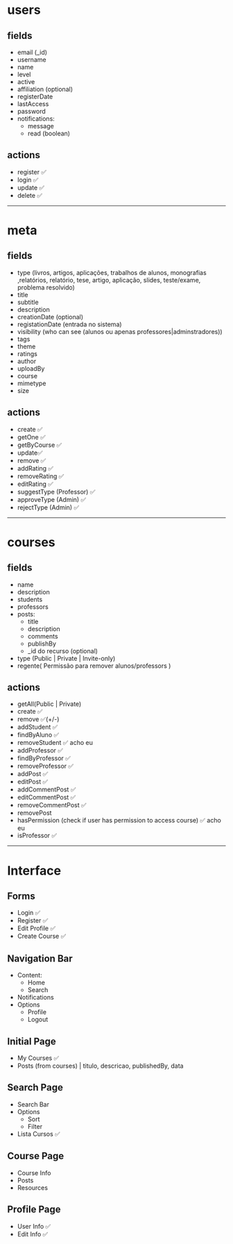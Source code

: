 # users
## fields
- email (_id)
- username 
- name
- level
- active
- affiliation (optional)
- registerDate
- lastAccess 
- password
- notifications:
    - message
    - read (boolean)

## actions
- register ✅
- login ✅
- update ✅
- delete ✅

---
# meta
## fields
- type (livros, artigos, aplicações, trabalhos de alunos, monografias ,relatórios, relatório, tese, artigo, aplicação, slides,
teste/exame, problema resolvido)
- title
- subtitle
- description
- creationDate (optional)
- registationDate (entrada no sistema)
- visibility (who can see (alunos ou apenas professores|adminstradores))
- tags
- theme
- ratings 
- author
- uploadBy
- course
- mimetype
- size


## actions
- create ✅
- getOne ✅
- getByCourse ✅
- update✅
- remove ✅
- addRating ✅
- removeRating ✅
- editRating ✅
- suggestType (Professor) ✅
- approveType (Admin) ✅
- rejectType (Admin) ✅

--- 
# courses
## fields
- name
- description
- students
- professors
- posts: 
    - title
    - description
    - comments
    - publishBy 
    - _id do recurso (optional)
- type (Public | Private | Invite-only)
- regente( Permissão para remover alunos/professors )


## actions
- getAll(Public | Private) 
- create ✅
- remove ✅(+/-)
- addStudent ✅
- findByAluno ✅
- removeStudent ✅ acho eu 
- addProfessor ✅
- findByProfessor ✅
- removeProfessor ✅
- addPost ✅
- editPost ✅
- addCommentPost ✅
- editCommentPost ✅
- removeCommentPost ✅
- removePost 
- hasPermission (check if user has permission to access course) ✅ acho eu
- isProfessor ✅ 

--- 

# Interface

## Forms
- Login ✅
- Register ✅
- Edit Profile ✅
- Create Course ✅


## Navigation Bar
- Content:
    - Home
    - Search
- Notifications
- Options
    - Profile
    - Logout

## Initial Page

- My Courses ✅
- Posts (from courses) | titulo, descricao, publishedBy, data

## Search Page
- Search Bar
- Options
    - Sort
    - Filter
- Lista Cursos ✅

## Course Page

- Course Info
- Posts
- Resources

## Profile Page
- User Info ✅
- Edit Info ✅
